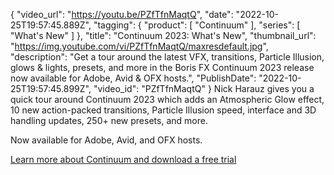 {
"video_url": "https://youtu.be/PZfTfnMaqtQ",
  "date": "2022-10-25T19:57:45.889Z",
  "tagging": {
    "product": [
      "Continuum"
    ],
    "series": [
      "What's New"
    ]
  },
  "title": "Continuum 2023: What's New",
  "thumbnail_url": "https://img.youtube.com/vi/PZfTfnMaqtQ/maxresdefault.jpg",
  "description": "Get a tour around the latest VFX, transitions, Particle Illusion, glows & lights, presets, and more in the Boris FX Continuum 2023 release now available for Adobe, Avid & OFX hosts.",
  "PublishDate": "2022-10-25T19:57:45.899Z",
  "video_id": "PZfTfnMaqtQ"
}
N﻿ick Harauz gives you a quick tour around Continuum 2023 which adds an Atmospheric Glow effect, 10 new action-packed transitions, Particle Illusion speed, interface and 3D handling updates, 250+ new presets, and more.

N﻿ow available for Adobe, Avid, and OFX hosts.

[Learn more about Continuum and download a free trial](/products/continuum/?collection=continuum&product=continuum)